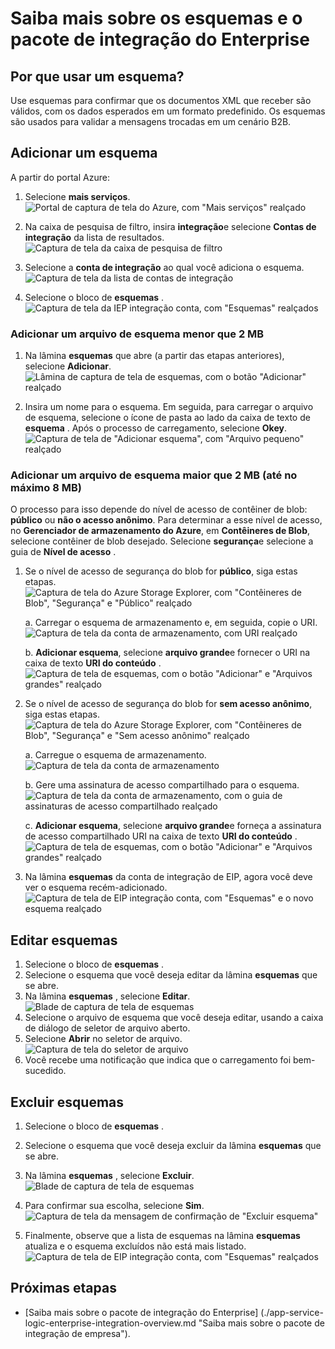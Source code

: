 <properties
    pageTitle="Visão geral de esquemas e o pacote de integração do Enterprise | Microsoft Azure"
    description="Saiba como usar esquemas com aplicativos do pacote de integração de empresa e lógica"
    services="logic-apps"
    documentationCenter=".net,nodejs,java"
    authors="msftman"
    manager="erikre"
    editor="cgronlun"/>

<tags
    ms.service="logic-apps"
    ms.workload="integration"
    ms.tgt_pltfrm="na"
    ms.devlang="na"
    ms.topic="article"
    ms.date="07/29/2016"
    ms.author="deonhe"/>

# <a name="learn-about-schemas-and-the-enterprise-integration-pack"></a>Saiba mais sobre os esquemas e o pacote de integração do Enterprise  

## <a name="why-use-a-schema"></a>Por que usar um esquema?
Use esquemas para confirmar que os documentos XML que receber são válidos, com os dados esperados em um formato predefinido. Os esquemas são usados para validar a mensagens trocadas em um cenário B2B.

## <a name="add-a-schema"></a>Adicionar um esquema
A partir do portal Azure:  

1. Selecione **mais serviços**.  
![Portal de captura de tela do Azure, com "Mais serviços" realçado](./media/app-service-logic-enterprise-integration-overview/overview-11.png)    

2. Na caixa de pesquisa de filtro, insira **integração**e selecione **Contas de integração** da lista de resultados.     
![Captura de tela da caixa de pesquisa de filtro](./media/app-service-logic-enterprise-integration-overview/overview-21.png)  
3. Selecione a **conta de integração** ao qual você adiciona o esquema.    
![Captura de tela da lista de contas de integração](./media/app-service-logic-enterprise-integration-overview/overview-31.png)  

4. Selecione o bloco de **esquemas** .  
![Captura de tela da IEP integração conta, com "Esquemas" realçados](./media/app-service-logic-enterprise-integration-schemas/schema-11.png)  

### <a name="add-a-schema-file-less-than-2-mb"></a>Adicionar um arquivo de esquema menor que 2 MB  

1. Na lâmina **esquemas** que abre (a partir das etapas anteriores), selecione **Adicionar**.  
![Lâmina de captura de tela de esquemas, com o botão "Adicionar" realçado](./media/app-service-logic-enterprise-integration-schemas/schema-21.png)  

2. Insira um nome para o esquema. Em seguida, para carregar o arquivo de esquema, selecione o ícone de pasta ao lado da caixa de texto de **esquema** . Após o processo de carregamento, selecione **Okey**.    
![Captura de tela de "Adicionar esquema", com "Arquivo pequeno" realçado](./media/app-service-logic-enterprise-integration-schemas/schema-31.png)  

### <a name="add-a-schema-file-larger-than-2-mb-up-to-a-maximum-of-8-mb"></a>Adicionar um arquivo de esquema maior que 2 MB (até no máximo 8 MB)  

O processo para isso depende do nível de acesso de contêiner de blob: **público** ou **não o acesso anônimo**. Para determinar a esse nível de acesso, no **Gerenciador de armazenamento do Azure**, em **Contêineres de Blob**, selecione contêiner de blob desejado. Selecione **segurança**e selecione a guia de **Nível de acesso** .

1. Se o nível de acesso de segurança do blob for **público**, siga estas etapas.  
  ![Captura de tela do Azure Storage Explorer, com "Contêineres de Blob", "Segurança" e "Público" realçado](./media/app-service-logic-enterprise-integration-schemas/blob-public.png)  

    a. Carregar o esquema de armazenamento e, em seguida, copie o URI.  
    ![Captura de tela da conta de armazenamento, com URI realçado](./media/app-service-logic-enterprise-integration-schemas/schema-blob.png)  

    b. **Adicionar esquema**, selecione **arquivo grande**e fornecer o URI na caixa de texto **URI do conteúdo** .  
    ![Captura de tela de esquemas, com o botão "Adicionar" e "Arquivos grandes" realçado](./media/app-service-logic-enterprise-integration-schemas/schema-largefile.png)  

2. Se o nível de acesso de segurança do blob for **sem acesso anônimo**, siga estas etapas.  
  ![Captura de tela do Azure Storage Explorer, com "Contêineres de Blob", "Segurança" e "Sem acesso anônimo" realçado](./media/app-service-logic-enterprise-integration-schemas/blob-1.png)  

    a. Carregue o esquema de armazenamento.  
    ![Captura de tela da conta de armazenamento](./media/app-service-logic-enterprise-integration-schemas/blob-3.png)

    b. Gere uma assinatura de acesso compartilhado para o esquema.  
    ![Captura de tela da conta de armazenamento, com o guia de assinaturas de acesso compartilhado realçado](./media/app-service-logic-enterprise-integration-schemas/blob-2.png)

    c. **Adicionar esquema**, selecione **arquivo grande**e forneça a assinatura de acesso compartilhado URI na caixa de texto **URI do conteúdo** .  
    ![Captura de tela de esquemas, com o botão "Adicionar" e "Arquivos grandes" realçado](./media/app-service-logic-enterprise-integration-schemas/schema-largefile.png)  

3. Na lâmina **esquemas** da conta de integração de EIP, agora você deve ver o esquema recém-adicionado.  
![Captura de tela de EIP integração conta, com "Esquemas" e o novo esquema realçado](./media/app-service-logic-enterprise-integration-schemas/schema-41.png)
  

## <a name="edit-schemas"></a>Editar esquemas
1. Selecione o bloco de **esquemas** .  
2. Selecione o esquema que você deseja editar da lâmina **esquemas** que se abre.
3. Na lâmina **esquemas** , selecione **Editar**.  
![Blade de captura de tela de esquemas](./media/app-service-logic-enterprise-integration-schemas/edit-12.png)    
4. Selecione o arquivo de esquema que você deseja editar, usando a caixa de diálogo de seletor de arquivo aberto.
5. Selecione **Abrir** no seletor de arquivo.  
![Captura de tela do seletor de arquivo](./media/app-service-logic-enterprise-integration-schemas/edit-31.png)  
6. Você recebe uma notificação que indica que o carregamento foi bem-sucedido.  

## <a name="delete-schemas"></a>Excluir esquemas
1. Selecione o bloco de **esquemas** .  
2. Selecione o esquema que você deseja excluir da lâmina **esquemas** que se abre.  
3. Na lâmina **esquemas** , selecione **Excluir**.
![Blade de captura de tela de esquemas](./media/app-service-logic-enterprise-integration-schemas/delete-12.png)  

4. Para confirmar sua escolha, selecione **Sim**.  
![Captura de tela da mensagem de confirmação de "Excluir esquema"](./media/app-service-logic-enterprise-integration-schemas/delete-21.png)  
5. Finalmente, observe que a lista de esquemas na lâmina **esquemas** atualiza e o esquema excluídos não está mais listado.  
![Captura de tela de EIP integração conta, com "Esquemas" realçados](./media/app-service-logic-enterprise-integration-schemas/delete-31.png)    

## <a name="next-steps"></a>Próximas etapas

- [Saiba mais sobre o pacote de integração do Enterprise] (./app-service-logic-enterprise-integration-overview.md "Saiba mais sobre o pacote de integração de empresa").  
